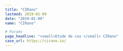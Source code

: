 ```yaml
---
title: "CIRano"
lastmod: 2019-01-09
date: "2019-01-09"
name: "CIRano"

# Params
page_headline: "<small>Etude de cas </small> CIRano"
case_url: https://cirano.io/
---
```


<!-- <section>
    <article>
        <p class="description">
            <div>Durée du projet : 3 mois</div>
            <div>Taille de l’équipe: 2 devs back, 1 intégratrice, 1 designer</div>
            <div>Technologies utilisées: Symfony 4.3, Vue.js, Bootstrap 4</div>
        </p>
    </article>
    <article>
        <h2>Le client</h2>
        <p>Businove est un cabinet conseil spécialiste du Crédit Impôt Recherche (CIR) et du Crédit Impôt Innovation (CII). Son besoin ? Proposer une plateforme en ligne permettant aux entreprises de calculer le montant auquel elles peuvent prétendre dans le cadre de ces deux dispositifs.</p>
    </article>
    <article>
        <h2>Comment ça marche ?</h2>
        <p>Une fois inscrit, l’utilisateur renseigne les informations de son entreprise qui interviennent dans le calcul du crédit d’impôt, puis obtient un résumé complet du montant éligible ainsi qu’une déclaration fiscale pré-remplie au format pdf.</p>
    </article>
    <article>
        <h2>Un outil pensé pour simplifier la saisie</h2>
        <p>Le recueil des informations nécessaires à la déclaration des activités en vue d’obtenir un crédit d’impôt peut s’avérer fastidieux et compliqué. Cirano a été pensé pour rendre cette saisie la plus fluide possible : l’utilisateur est guidé à chaque étape de saisie grâce à une interface intuitive et aux diverses rubriques d’aide contextuelle.</p>
        <p>Par ailleurs, le site propose sur la partie publique du site une FAQ détaillée ainsi qu’un test permettant aux utilisateurs qui envisagent de s’inscrire de tester préalablement leur niveau d’éligibilité au crédit d’impôt CIR ou CII.</p>
    </article>
    <article>
        <h2>Et techniquement, ça donne quoi ?</h2>
        <p>Le projet a été développé avec Symfony 4.3 en suivant la méthodologie DDD et l’architecture hexagonale.</p>
        <p>Le test d’éligibilité de la partie publique du site a été réalisé en Vue.js afin de proposer une expérience fluide et sans rechargement de page.</p>
        <p>
            Ce projet fut également l’occasion d’implémenter Stripe en tant que solution de paiement pour la première fois chez Elao. Stripe s’est avéré un choix satisfaisant à la fois pour les développeurs et pour le client :
            <ul>
                <li>il propose une API de qualité, facile à prendre en main par les développeurs</li>
                <li>il offre au client une interface complète de suivi des opérations financières (historique des paiements, gestion de la facturation, etc.)</li>
            </ul>
        </p>
    </article>
</section>
 -->
